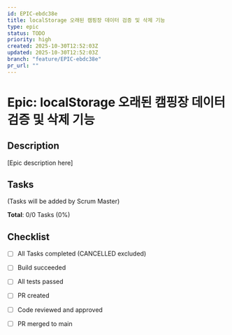```yaml
---
id: EPIC-ebdc38e
title: localStorage 오래된 캠핑장 데이터 검증 및 삭제 기능
type: epic
status: TODO
priority: high
created: 2025-10-30T12:52:03Z
updated: 2025-10-30T12:52:03Z
branch: "feature/EPIC-ebdc38e"
pr_url: ""
---
```


# Epic: localStorage 오래된 캠핑장 데이터 검증 및 삭제 기능

## Description

[Epic description here]

## Tasks

(Tasks will be added by Scrum Master)

**Total**: 0/0 Tasks (0%)

## Checklist

- [ ] All Tasks completed (CANCELLED excluded)
- [ ] Build succeeded
- [ ] All tests passed
- [ ] PR created
- [ ] Code reviewed and approved
- [ ] PR merged to main


